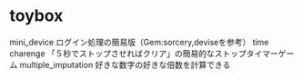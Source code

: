 # toybox
mini_device ログイン処理の簡易版（Gem:sorcery,deviseを参考）
time charenge 「５秒でストップさせればクリア」の簡易的なストップタイマーゲーム 
multiple_imputation 好きな数字の好きな倍数を計算できる